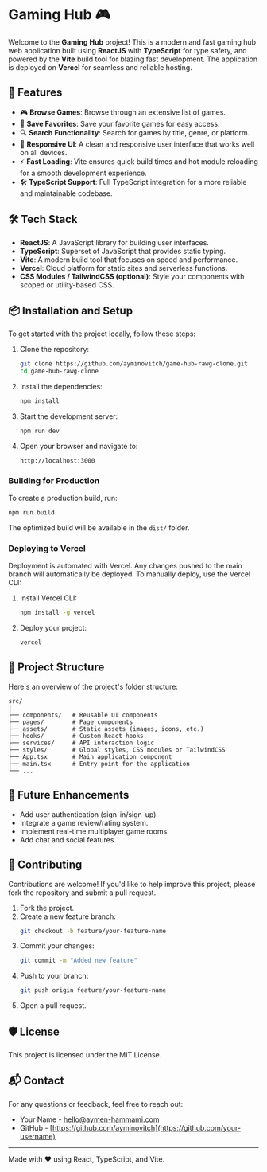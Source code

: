 # Gaming Hub 🎮

Welcome to the **Gaming Hub** project! This is a modern and fast gaming hub web application built using **ReactJS** with
**TypeScript** for type safety, and powered by the **Vite** build tool for blazing fast development. The application is
deployed on **Vercel** for seamless and reliable hosting.

## 🚀 Features

- 🎮 **Browse Games**: Browse through an extensive list of games.
- 💾 **Save Favorites**: Save your favorite games for easy access.
- 🔍 **Search Functionality**: Search for games by title, genre, or platform.
- 🎨 **Responsive UI**: A clean and responsive user interface that works well on all devices.
- ⚡ **Fast Loading**: Vite ensures quick build times and hot module reloading for a smooth development experience.
- 🛠️ **TypeScript Support**: Full TypeScript integration for a more reliable and maintainable codebase.

## 🛠️ Tech Stack

- **ReactJS**: A JavaScript library for building user interfaces.
- **TypeScript**: Superset of JavaScript that provides static typing.
- **Vite**: A modern build tool that focuses on speed and performance.
- **Vercel**: Cloud platform for static sites and serverless functions.
- **CSS Modules / TailwindCSS (optional)**: Style your components with scoped or utility-based CSS.

## 📦 Installation and Setup

To get started with the project locally, follow these steps:

1. Clone the repository:
    ```bash
    git clone https://github.com/ayminovitch/game-hub-rawg-clone.git
    cd game-hub-rawg-clone
    ```

2. Install the dependencies:
    ```bash
    npm install
    ```

3. Start the development server:
    ```bash
    npm run dev
    ```

4. Open your browser and navigate to:
    ```
    http://localhost:3000
    ```

### Building for Production

To create a production build, run:

```bash
npm run build
```

The optimized build will be available in the `dist/` folder.

### Deploying to Vercel

Deployment is automated with Vercel. Any changes pushed to the main branch will automatically be deployed. To manually
deploy, use the Vercel CLI:

1. Install Vercel CLI:
    ```bash
    npm install -g vercel
    ```

2. Deploy your project:
    ```bash
    vercel
    ```

## 🧩 Project Structure

Here's an overview of the project's folder structure:

```plaintext
src/
│
├── components/   # Reusable UI components
├── pages/        # Page components
├── assets/       # Static assets (images, icons, etc.)
├── hooks/        # Custom React hooks
├── services/     # API interaction logic
├── styles/       # Global styles, CSS modules or TailwindCSS
├── App.tsx       # Main application component
├── main.tsx      # Entry point for the application
└── ...
```

## 🎯 Future Enhancements

- Add user authentication (sign-in/sign-up).
- Integrate a game review/rating system.
- Implement real-time multiplayer game rooms.
- Add chat and social features.

## 🤝 Contributing

Contributions are welcome! If you'd like to help improve this project, please fork the repository and submit a pull
request.

1. Fork the project.
2. Create a new feature branch:
    ```bash
    git checkout -b feature/your-feature-name
    ```
3. Commit your changes:
    ```bash
    git commit -m "Added new feature"
    ```
4. Push to your branch:
    ```bash
    git push origin feature/your-feature-name
    ```
5. Open a pull request.

## 🛡️ License

This project is licensed under the MIT License.

## 📬 Contact

For any questions or feedback, feel free to reach out:

- Your Name - [hello@aymen-hammami.com](mailto:hello@aymen-hammami.com)
- GitHub - [https://github.com/ayminovitch](https://github.com/your-username)

---

Made with ❤️ using React, TypeScript, and Vite.
